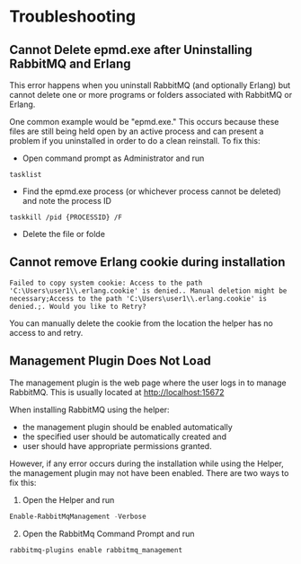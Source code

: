 # Troubleshooting

## Cannot Delete epmd.exe after Uninstalling RabbitMQ and Erlang

This error happens when you uninstall RabbitMQ (and optionally Erlang) but cannot delete one or more programs or folders associated with RabbitMQ or Erlang. 

One common example would be "epmd.exe." This occurs because these files are still being held open by an active process and can present a problem if you uninstalled in order to do a clean reinstall. To fix this:

- Open command prompt as Administrator and run
```dos
tasklist
```
- Find the epmd.exe process (or whichever process cannot be deleted) and note the process ID

```dos
taskkill /pid {PROCESSID} /F
```

- Delete the file or folde

## Cannot remove Erlang cookie during installation

```
Failed to copy system cookie: Access to the path 'C:\Users\user1\\.erlang.cookie' is denied.. Manual deletion might be necessary;Access to the path 'C:\Users\user1\\.erlang.cookie' is denied.;. Would you like to Retry?
```

You can manually delete the cookie from the location the helper has no access to and retry.

## Management Plugin Does Not Load

The management plugin is the web page where the user logs in to manage RabbitMQ. This is usually located at [http://localhost:15672](http://localhost:15672)

When installing RabbitMQ using the helper:
- the management plugin should be enabled automatically
- the specified user should be automatically created and
- user should have appropriate permissions granted.

However, if any error occurs during the installation while using the Helper, the management plugin may not have been enabled. There are two ways to fix this:

1) Open the Helper and run
```powershell
Enable-RabbitMqManagement -Verbose
```

2) Open the RabbitMq Command Prompt and run

```dos
rabbitmq-plugins enable rabbitmq_management
```